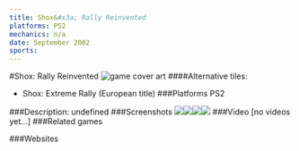 ```yaml
---
title: Shox&#x3a; Rally Reinvented
platforms: PS2
mechanics: n/a
date: September 2002
sports: 
---
```

#Shox: Rally Reinvented
![game cover art](//images.igdb.com/igdb/image/upload/t_cover_big/rmtejw1sfzxfqbmzwc8q.jpg "Logo Title Text 1")
####Alternative tiles:
* Shox: Extreme Rally (European title)
###Platforms
PS2

###Description:
undefined
###Screenshots
<a target="_blank" rel="noopener noreferrer" href="//images.igdb.com/igdb/image/upload/t_cover_big/h2y01xo2mcltfa3zwsfw.jpg"><img src="//images.igdb.com/igdb/image/upload/t_thumb/h2y01xo2mcltfa3zwsfw.jpg"/></a><a target="_blank" rel="noopener noreferrer" href="//images.igdb.com/igdb/image/upload/t_cover_big/asovrm0d4bbhjss5tbbh.jpg"><img src="//images.igdb.com/igdb/image/upload/t_thumb/asovrm0d4bbhjss5tbbh.jpg"/></a><a target="_blank" rel="noopener noreferrer" href="//images.igdb.com/igdb/image/upload/t_cover_big/qxz42gtimhgyz6r9wgpb.jpg"><img src="//images.igdb.com/igdb/image/upload/t_thumb/qxz42gtimhgyz6r9wgpb.jpg"/></a><a target="_blank" rel="noopener noreferrer" href="//images.igdb.com/igdb/image/upload/t_cover_big/olj0qyarkrwntoimequw.jpg"><img src="//images.igdb.com/igdb/image/upload/t_thumb/olj0qyarkrwntoimequw.jpg"/></a>
###Video
[no videos yet...]
###Related games

###Websites


